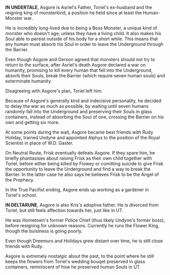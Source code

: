 **IN UNDERTALE**, Asgore is Asriel's Father, Toriel's ex-husband and the reigning king of monsterkind, a position he held since at least the Human-Monster war. 

He is incredibly long-lived due to being a Boss Monster, a unique kind of monster who doesn't age, unless they have a living child. It also makes his Soul able to persist outside of his body for a short while. This means that any human must absorb his Soul in order to leave the Underground through the Barrier.

Even though Asgore and Gerson agreed that monsters should not try to return to the surface, after Asriel's death Asgore declared a war on humanity, promising to kill every human that fell into the Underground, absorb their Souls, break the Barrier (which require seven human souls) and exterminate humanity.

Disagreeing with Asgore's plan, Toriel left him.

Because of Asgore's generally kind and indecisive personality, he decided to delay the war as much as possible, by waiting until seven humans randomly fall into the Underground and preserving their Souls in glass containers, instead of absorbing the Soul of one, crossing the Barrier on his own and getting six more.

At some points during the wait, Asgore became best friends with Rudy Holiday, trained Undyne and appointed Alphys to the position of the Royal Scientist in place of W.D. Gaster.

On Neutral Route, Frisk eventually defeats Asgore. If they spare him, he briefly phantasises about raising Frisk as their own child together with Toriel, before either being killed by Flowey or comitting suicide to give Frisk the opportunity to leave the Underground and find a way to break the Barrier. In the latter case he also says he believes Frisk to be the Angel of the Prophecy.

In the True Pacifist ending, Asgore ends up working as a gardener in Toriel's school.

**IN DELTARUNE**, Asgore is also Kris's adoptive father. He is divorced from Toriel, but still feels affection towards her, just like in UT.

He was Hometown's former Police Chief (thus likely Undyne's former boss), before resigning for unknown reasons. Currently he runs the Flower King, though the buisiness is going poorly. 

Even though Dreemurs and Holidays grew distant over time, he is still close friends with Rudy.

Asgore is extremely nostalgic about the past, to the point where he still keeps the flowers from Toriel's wedding bouqet preserved in glass containers, reminiscent of how he preserved human Souls in UT.